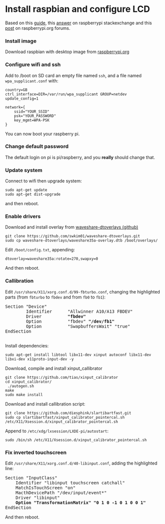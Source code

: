 # Install raspbian and configure LCD
Based on this [guide](https://www.filipeflop.com/blog/como-conectar-display-lcd-tft-raspberry-pi/), this [answer](https://raspberrypi.stackexchange.com/a/66424) on raspberrypi stackexchange and this [post](https://www.raspberrypi.org/forums/viewtopic.php?t=66184) on raspberrypi.org forums.
### Install image
Download raspbian with desktop image from [raspberrypi.org](https://www.raspberrypi.org/downloads/raspbian/)

### Configure wifi and ssh
Add to /boot on SD card an empty file named `ssh`, and a file named `wpa_supplicant.conf` with:
```
country=GB
ctrl_interface=DIR=/var/run/wpa_supplicant GROUP=netdev
update_config=1

network={
    ssid="YOUR_SSID"
    psk="YOUR_PASSWORD"
    key_mgmt=WPA-PSK
}
```

You can now boot your raspberry pi.

### Change default password

The default login on pi is pi/raspberry, and you **really** should change that.

### Update system
Connect to wifi then upgrade system:
```
sudo apt-get update
sudo apt-get dist-upgrade
```
and then reboot.

### Enable drivers
Download and install overlay from [waveshare-dtoverlays (github)](https://github.com/swkim01/waveshare-dtoverlays)
```
git clone https://github.com/swkim01/waveshare-dtoverlays.git
sudo cp waveshare-dtoverlays/waveshare35a-overlay.dtb /boot/overlays/
```

Edit `/boot/config.txt`, appending:
```
dtoverlay=waveshare35a:rotate=270,swapxy=0
```

And then reboot.

### Callibration
Edit `/usr/share/X11/xorg.conf.d/99-fbturbo.conf`, changing the highlighted parts (from `fbturbo` to `fbdev` and from `fb0` to `fb1`):
<pre>
Section "Device"
        Identifier      "Allwinner A10/A13 FBDEV"
        Driver          <b>"fbdev"</b>
        Option          "fbdev" <b>"/dev/fb1"</b>
        Option          "SwapbuffersWait" "true"
EndSection

</pre>

Install dependencies:
```
sudo apt-get install libtool libx11-dev xinput autoconf libx11-dev libxi-dev x11proto-input-dev -y
```

Download, compile and install xinput_callibrator
```
git clone https://github.com/tias/xinput_calibrator
cd xinput_calibrator/
 ./autogen.sh
make
sudo make install
```

Download and install callibration script:
```
git clone https://github.com/diesphink/slartibartfast.git
sudo cp slartibartfast/xinput_calibrator_pointercal.sh /etc/X11/Xsession.d/xinput_calibrator_pointercal.sh
```

Append to `/etc/xdg/lxsession/LXDE-pi/autostart`:
```
sudo /bin/sh /etc/X11/Xsession.d/xinput_calibrator_pointercal.sh
```

### Fix inverted touchscreen
Edit `/usr/share/X11/xorg.conf.d/40-libinput.conf`, adding the highlighted line:
<pre>
Section "InputClass"
    Identifier "libinput touchscreen catchall"
    MatchIsTouchScreen "on"
    MacthDevicePath "/dev/input/event*"
    Driver "libinput"
    <b>Option "TransformationMatrix" "0 1 0 -1 0 1 0 0 1"</b>
EndSection
</pre>


And then reboot.
